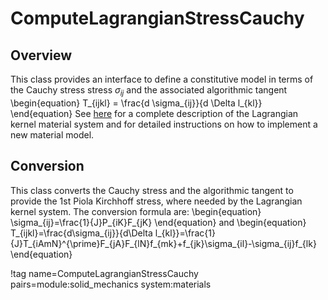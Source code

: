 # ComputeLagrangianStressCauchy

## Overview

This class provides an interface to define a constitutive model in 
terms of the Cauchy stress stress $\sigma_{ij}$ and the 
associated algorithmic tangent
\begin{equation}
      T_{ijkl} = \frac{d \sigma_{ij}}{d \Delta l_{kl}}
\end{equation}
See [here](NewMaterialSystem.md) for a complete description of the Lagrangian
kernel material system and for detailed instructions on how to implement
a new material model.

## Conversion

This class converts the Cauchy stress and the algorithmic 
tangent to provide the 1st Piola Kirchhoff stress, where needed by the
Lagrangian kernel system.  The conversion formula are:
\begin{equation}
      \sigma_{ij}=\frac{1}{J}P_{iK}F_{jK}
\end{equation}
and
\begin{equation}
      T_{ijkl}=\frac{d\sigma_{ij}}{d\Delta l_{kl}}=\frac{1}{J}T_{iAmN}^{\prime}F_{jA}F_{lN}f_{mk}+f_{jk}\sigma_{il}-\sigma_{ij}f_{lk}
\end{equation}

!tag name=ComputeLagrangianStressCauchy pairs=module:solid_mechanics system:materials
